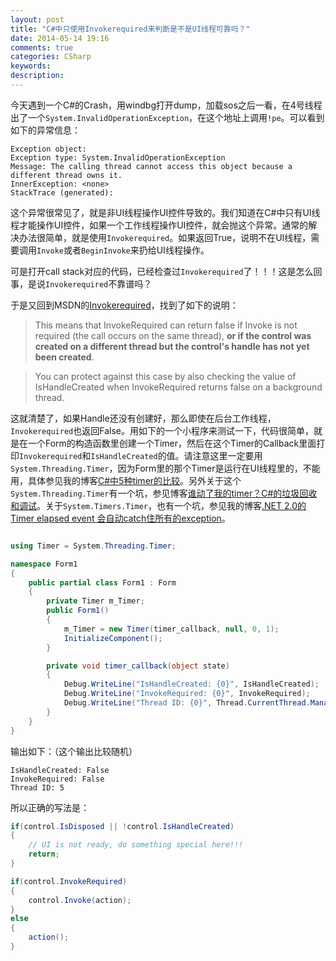 ```yaml
---
layout: post
title: "C#中只使用Invokerequired来判断是不是UI线程可靠吗？"
date: 2014-05-14 19:16
comments: true
categories: CSharp
keywords: 
description: 
---
```


今天遇到一个C#的Crash，用windbg打开dump，加载sos之后一看，在4号线程出了一个`System.InvalidOperationException`，在这个地址上调用`!pe`。可以看到如下的异常信息：

```
Exception object: 
Exception type: System.InvalidOperationException
Message: The calling thread cannot access this object because a different thread owns it.
InnerException: <none>
StackTrace (generated):
```

这个异常很常见了，就是非UI线程操作UI控件导致的。我们知道在C#中只有UI线程才能操作UI控件，如果一个工作线程操作UI控件，就会抛这个异常。通常的解决办法很简单，就是使用`Invokerequired`。如果返回True，说明不在UI线程，需要调用`Invoke`或者`BeginInvoke`来扔给UI线程操作。

可是打开call stack对应的代码，已经检查过`Invokerequired`了！！！这是怎么回事，是说`Invokerequired`不靠谱吗？

于是又回到MSDN的[Invokerequired](http://msdn.microsoft.com/en-us/library/system.windows.forms.control.invokerequired%28v=vs.110%29.aspx)，找到了如下的说明：
> This means that InvokeRequired can return false if Invoke is not required (the call occurs on the same thread), **or if the control was created on a different thread but the control's handle has not yet been created**. 

> You can protect against this case by also checking the value of IsHandleCreated when InvokeRequired returns false on a background thread.

这就清楚了，如果Handle还没有创建好，那么即使在后台工作线程，`Invokerequired`也返回False。用如下的一个小程序来测试一下，代码很简单，就是在一个Form的构造函数里创建一个Timer，然后在这个Timer的Callback里面打印`Invokerequired`和`IsHandleCreated`的值。请注意这里一定要用`System.Threading.Timer`，因为Form里的那个Timer是运行在UI线程里的，不能用，具体参见我的博客[C#中5种timer的比较](http://fresky.github.io/blog/2013/07/09/compare-of-5-timers-in-csharp/)。另外关于这个`System.Threading.Timer`有一个坑，参见博客[谁动了我的timer？C#的垃圾回收和调试](http://fresky.github.io/blog/2013/06/20/where-is-my-timer-csharp-gc/)。关于`System.Timers.Timer`，也有一个坑，参见我的博客[.NET 2.0的Timer elapsed event 会自动catch住所有的exception](http://fresky.github.io/blog/2011/06/23/dot-net-2-timer-elapsed-event-will-catch-all-exception-for-you/)。

```c#

using Timer = System.Threading.Timer;

namespace Form1
{
    public partial class Form1 : Form
    {
        private Timer m_Timer;
        public Form1()
        {
            m_Timer = new Timer(timer_callback, null, 0, 1);
            InitializeComponent();
        }

        private void timer_callback(object state)
        {
            Debug.WriteLine("IsHandleCreated: {0}", IsHandleCreated);
            Debug.WriteLine("InvokeRequired: {0}", InvokeRequired);
            Debug.WriteLine("Thread ID: {0}", Thread.CurrentThread.ManagedThreadId);
        }
    }
}
```

输出如下：（这个输出比较随机）

```
IsHandleCreated: False
InvokeRequired: False
Thread ID: 5
```

所以正确的写法是：

```c#
if(control.IsDisposed || !control.IsHandleCreated)
{
    // UI is not ready, do something special here!!!
    return;
}

if(control.InvokeRequired)
{
    control.Invoke(action);
}
else
{
    action();
}
```
